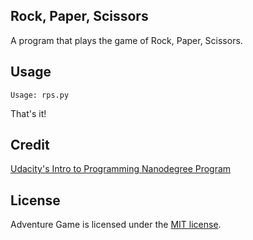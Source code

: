 ## Rock, Paper, Scissors

A program that plays the game of Rock, Paper, Scissors.

## Usage

```
Usage: rps.py
```
That's it!

## Credit

[Udacity's Intro to Programming Nanodegree Program](https://www.udacity.com/course/intro-to-programming-nanodegree--nd000)

## License

Adventure Game is licensed under the [MIT license](https://github.com/danrneal/adventure-game/blob/master/LICENSE).
